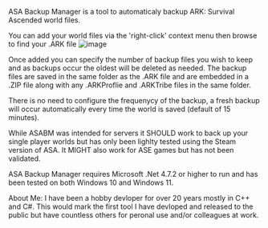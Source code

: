 ASA Backup Manager is a tool to automaticaly backup ARK: Survival Ascended world files.

You can add your world files via the 'right-click' context menu then browse to find your .ARK file
![image](https://github.com/Razoul05/ASABM/assets/1431260/93571435-e80b-4b98-b90f-57fd38a3a311)

Once added you can specify the number of backup files you wish to keep and as backups occur the oldest
will be deleted as needed. The backup files are saved in the same folder as the .ARK file and are 
embedded in a .ZIP file along with any .ARKProflie and .ARKTribe files in the same folder. 

There is no need to configure the frequenycy of the backup, a fresh backup will occur automatically
every time the world is saved (default of 15 minutes). 

While ASABM was intended for servers it SHOULD work to back up your single player worlds but has only
been lighlty tested using the Steam version of ASA. It MIGHT also work for ASE games but has not
been validated. 

ASA Backup Manager requires Microsoft .Net 4.7.2 or higher to run and has been tested on both
Windows 10 and Windows 11.


About Me:
I have been a hobby devloper for over 20 years mostly in C++ and C#. This would mark the first 
tool I have devloped and released to the public but have countless others for peronal use
and/or colleagues at work.
